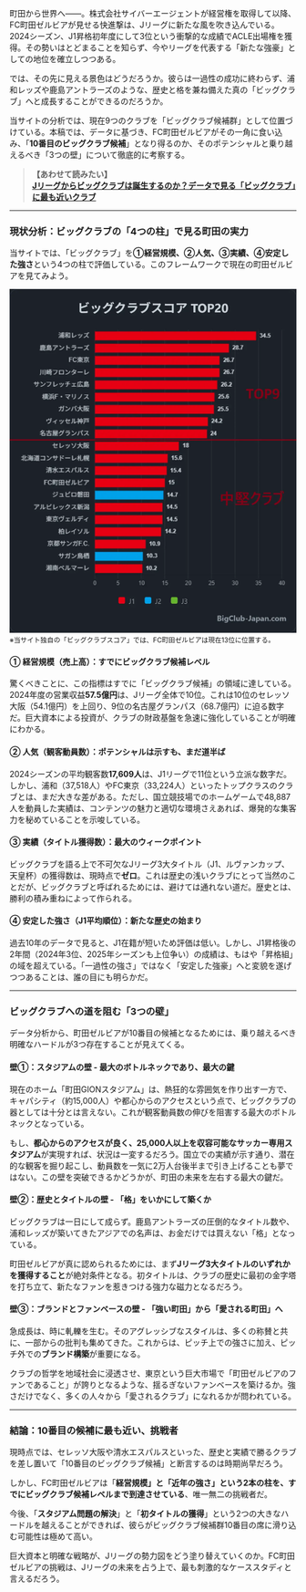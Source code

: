 町田から世界へ――。株式会社サイバーエージェントが経営権を取得して以降、FC町田ゼルビアが見せる快進撃は、Jリーグに新たな風を吹き込んでいる。2024シーズン、J1昇格初年度にして3位という衝撃的な成績でACLE出場権を獲得。その勢いはとどまることを知らず、今やリーグを代表する「新たな強豪」としての地位を確立しつつある。

では、その先に見える景色はどうだろうか。彼らは一過性の成功に終わらず、浦和レッズや鹿島アントラーズのような、歴史と格を兼ね備えた真の「ビッグクラブ」へと成長することができるのだろうか。

当サイトの分析では、現在9つのクラブを「ビッグクラブ候補群」として位置づけている。本稿では、データに基づき、FC町田ゼルビアがその一角に食い込み、「**10番目のビッグクラブ候補**」となり得るのか、そのポテンシャルと乗り越えるべき「3つの壁」について徹底的に考察する。

> **【あわせて読みたい】**<br>
> <a href="#blog/bigclub-theory-1" onclick="event.preventDefault(); showArticleDetail('bigclub-theory-1', 'Jリーグからビッグクラブは誕生するのか？データで見る「ビッグクラブ」に最も近いクラブ')"><strong>Jリーグからビッグクラブは誕生するのか？データで見る「ビッグクラブ」に最も近いクラブ</strong></a>

***

### 現状分析：ビッグクラブの「4つの柱」で見る町田の実力

当サイトでは、「ビッグクラブ」を**①経営規模、②人気、③実績、④安定した強さ**という4つの柱で評価している。このフレームワークで現在の町田ゼルビアを見てみよう。

<div class="chart-container">
  <img src="posts/img/bigclubtop20.webp" alt="ビッグクラブスコアTOP20" loading="lazy" decoding="async">
</div>
<small>※当サイト独自の「ビッグクラブスコア」では、FC町田ゼルビアは現在13位に位置する。</small>

#### ① 経営規模（売上高）：すでにビッグクラブ候補レベル

驚くべきことに、この指標はすでに「ビッグクラブ候補」の領域に達している。2024年度の営業収益**57.5億円**は、Jリーグ全体で10位。これは10位のセレッソ大阪（54.1億円）を上回り、9位の名古屋グランパス（68.7億円）に迫る数字だ。巨大資本による投資が、クラブの財政基盤を急速に強化していることが明確にわかる。

#### ② 人気（観客動員数）：ポテンシャルは示すも、まだ道半ば

2024シーズンの平均観客数**17,609人**は、J1リーグで11位という立派な数字だ。しかし、浦和（37,518人）やFC東京（33,224人）といったトップクラスのクラブとは、まだ大きな差がある。ただし、国立競技場でのホームゲームで48,887人を動員した実績は、コンテンツの魅力と適切な環境さえあれば、爆発的な集客力を秘めていることを示唆している。

#### ③ 実績（タイトル獲得数）：最大のウィークポイント

ビッグクラブを語る上で不可欠なJリーグ3大タイトル（J1、ルヴァンカップ、天皇杯）の獲得数は、現時点で**ゼロ**。これは歴史の浅いクラブにとって当然のことだが、ビッグクラブと呼ばれるためには、避けては通れない道だ。歴史とは、勝利の積み重ねによって作られる。

#### ④ 安定した強さ（J1平均順位）：新たな歴史の始まり

過去10年のデータで見ると、J1在籍が短いため評価は低い。しかし、J1昇格後の2年間（2024年3位、2025年シーズンも上位争い）の成績は、もはや「昇格組」の域を超えている。「一過性の強さ」ではなく「安定した強豪」へと変貌を遂げつつあることは、誰の目にも明らかだ。

***

### ビッグクラブへの道を阻む「3つの壁」

データ分析から、町田ゼルビアが10番目の候補となるためには、乗り越えるべき明確なハードルが3つ存在することが見えてくる。

#### 壁①：スタジアムの壁 - 最大のボトルネックであり、最大の鍵

現在のホーム「町田GIONスタジアム」は、熱狂的な雰囲気を作り出す一方で、キャパシティ（約15,000人）や都心からのアクセスという点で、ビッグクラブの器としては十分とは言えない。これが観客動員数の伸びを阻害する最大のボトルネックとなっている。

もし、**都心からのアクセスが良く、25,000人以上を収容可能なサッカー専用スタジアム**が実現すれば、状況は一変するだろう。国立での実績が示す通り、潜在的な観客を掘り起こし、動員数を一気に2万人台後半まで引き上げることも夢ではない。この壁を突破できるかどうかが、町田の未来を左右する最大の鍵だ。

#### 壁②：歴史とタイトルの壁 - 「格」をいかにして築くか

ビッグクラブは一日にして成らず。鹿島アントラーズの圧倒的なタイトル数や、浦和レッズが築いてきたアジアでの名声は、お金だけでは買えない「格」となっている。

町田ゼルビアが真に認められるためには、まず**Jリーグ3大タイトルのいずれかを獲得すること**が絶対条件となる。初タイトルは、クラブの歴史に最初の金字塔を打ち立て、新たなファンを惹きつける強力な磁力となるだろう。

#### 壁③：ブランドとファンベースの壁 - 「強い町田」から「愛される町田」へ

急成長は、時に軋轢を生む。そのアグレッシブなスタイルは、多くの称賛と共に、一部からの批判も集めてきた。これからは、ピッチ上での強さに加え、ピッチ外での**ブランド構築**が重要になる。

クラブの哲学を地域社会に浸透させ、東京という巨大市場で「町田ゼルビアのファンであること」が誇りとなるような、揺るぎないファンベースを築けるか。強さだけでなく、多くの人々から「愛されるクラブ」になれるかが問われている。

***

### 結論：10番目の候補に最も近い、挑戦者

現時点では、セレッソ大阪や清水エスパルスといった、歴史と実績で勝るクラブを差し置いて「10番目のビッグクラブ候補」と断言するのは時期尚早だろう。

しかし、FC町田ゼルビアは「**経営規模」と「近年の強さ」という2本の柱を、すでにビッグクラブ候補レベルまで到達させている**、唯一無二の挑戦者だ。

今後、「**スタジアム問題の解決**」と「**初タイトルの獲得**」という2つの大きなハードルを越えることができれば、彼らがビッグクラブ候補群10番目の席に滑り込む可能性は極めて高い。

巨大資本と明確な戦略が、Jリーグの勢力図をどう塗り替えていくのか。FC町田ゼルビアの挑戦は、Jリーグの未来を占う上で、最も刺激的なケーススタディと言えるだろう。